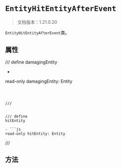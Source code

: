 # `EntityHitEntityAfterEvent`

> 文档版本：1.21.0.20

`EntityHitEntityAfterEvent`类。

## 属性

/// define
damagingEntity

- ```js
read-only damagingEntity: Entity
```



///


/// define
hitEntity

- ```js
read-only hitEntity: Entity
```



///


## 方法
